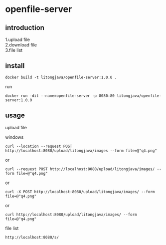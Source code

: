 # openfile-server
## introduction
1.upload file   
2.download file  
3.file list  

## install
```
docker build -t litongjava/openfile-server:1.0.0 .
```
run
```
docker run -dit --name=openfile-server -p 8080:80 litongjava/openfile-server:1.0.0
```



## usage
upload file

windows
```
curl --location --request POST http://localhost:8080/upload/litongjava/images --form file=@"q4.png"
```
or

```
curl --request POST http://localhost:8080/upload/litongjava/images/ --form file=@"q4.png"
```
or
```
curl -X POST http://localhost:8080/upload/litongjava/images/ --form file=@"q4.png"
```
or
```
curl http://localhost:8080/upload/litongjava/images/ --form file=@"q4.png"
```


file list
```
http://localhost:8080/s/
```

